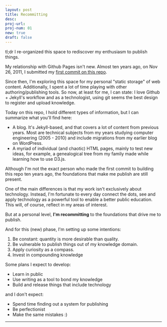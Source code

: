 ```yaml
---
layout: post
title: Recommitting
desc:
proj-url:
proj-num: 01
new: true
draft: false
---
```



tl;dr I re-organized this space to rediscover my enthusiasm to publish things. 

My relationship with Github Pages isn't new. Almost ten years ago, on Nov 26, 2011, I submitted my [first commit on this repo](https://github.com/maluta/maluta.github.com/commit/c3db1c9806961b5bc7f86cdc433e947d6603cf3e). 


Since then, I'm exploring this space for my personal "static storage" of web content. Additionally, I spent a lot of time playing with other authoring/publishing tools. So now, at least for me, I can state: I love Github + Jekyll's workflow and as a technologist,  using git seems the best design to register and upload knowledge. 

Today on this repo, I hold different types of information, but I can summarize what you'll find here: 

- A blog. It's Jekyll-based, and that covers a lot of content from previous years. Most are technical subjects from my years studying computer engineering (2005 - 2010) and include migrations from my earlier blog on WordPress.
- A myriad of individual (and chaotic) HTML pages, mainly to test new ideas, for example, a genealogical tree from my family made while learning how to use D3.js.


Although I'm not the exact person who made the first commit to building this repo ten years ago, the foundations that make me publish are still present.

One of the main differences is that my work isn't exclusively about technology. Instead, I'm fortunate to every day connect the dots, see and apply technology as a powerful tool to enable a better public education. This will, of course, reflect in my areas of interest.

But at a personal level, **I'm recommitting** to the foundations that drive me to publish. 

And for this (new) phase, I'm setting up some intentions:

1. Be constant: quantity is more desirable than quality. 
2. Be vulnerable to publish things out of my knowledge domain.
3. Apply curiosity as a compass.
4. Invest in compounding knowledge
	
Some plans I expect to develop: 

- Learn in public 
- Use writing as a tool to bond my knowledge
- Build and release things that include technology 

and I don't expect:

- Spend time finding out a system for publishing
- Be perfectionist 
- Make the same mistakes :) 
 

<hr>





 



 
